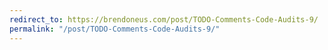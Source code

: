 ```yaml
---
redirect_to: https://brendoneus.com/post/TODO-Comments-Code-Audits-9/
permalink: "/post/TODO-Comments-Code-Audits-9/"
---
```


